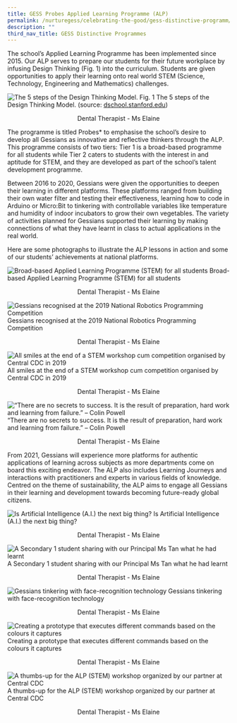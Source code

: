 ```yaml
---
title: GESS Probes Applied Learning Programme (ALP)
permalink: /nurturegess/celebrating-the-good/gess-distinctive-programm/gess-applied-learning-programme-alp/
description: ""
third_nav_title: GESS Distinctive Programmes
---
```

The school’s Applied Learning Programme has been implemented since 2015. Our ALP serves to prepare our students for their future workplace by infusing Design Thinking (Fig. 1) into the curriculum. Students are given opportunities to apply their learning onto real world STEM (Science, Technology, Engineering and Mathematics) challenges.

![The 5 steps of the Design Thinking Model.](/images/Figure-2.png)
Fig. 1 The 5 steps of the Design Thinking Model. (source: [dschool.stanford.edu](https://dschool.stanford.edu/))
<p style="text-align:center;">Dental Therapist - Ms Elaine</p>

The programme is titled Probes\* to emphasise the school’s desire to develop all Gessians as innovative and reflective thinkers through the ALP. This programme consists of two tiers: Tier 1 is a broad-based programme for all students while Tier 2 caters to students with the interest in and aptitude for STEM, and they are developed as part of the school’s talent development programme.

Between 2016 to 2020, Gessians were given the opportunities to deepen their learning in different platforms. These platforms ranged from building their own water filter and testing their effectiveness, learning how to code in Arduino or Micro:Bit to tinkering with controllable variables like temperature and humidity of indoor incubators to grow their own vegetables. The variety of activities planned for Gessians supported their learning by making connections of what they have learnt in class to actual applications in the real world.

Here are some photographs to illustrate the ALP lessons in action and some of our students’ achievements at national platforms.

![Broad-based Applied Learning Programme (STEM) for all students](/images/alp%201.jpeg)
Broad-based Applied Learning Programme (STEM) for all students
<p style="text-align:center;">Dental Therapist - Ms Elaine</p>

![Gessians recognised at the 2019 National Robotics Programming Competition](/images/alp%202.jpeg)
Gessians recognised at the 2019 National Robotics Programming Competition
<p style="text-align:center;">Dental Therapist - Ms Elaine</p>

![All smiles at the end of a STEM workshop cum competition organised by Central CDC in 2019](/images/alp%203.jpeg)
All smiles at the end of a STEM workshop cum competition organised by Central CDC in 2019
<p style="text-align:center;">Dental Therapist - Ms Elaine</p>

![“There are no secrets to success. It is the result of preparation, hard work and learning from failure.” – Colin Powell](/images/alp%204.jpeg)
“There are no secrets to success. It is the result of preparation, hard work and learning from failure.” – Colin Powell
<p style="text-align:center;">Dental Therapist - Ms Elaine</p>

From 2021, Gessians will experience more platforms for authentic applications of learning across subjects as more departments come on board this exciting endeavor. The ALP also includes Learning Journeys and interactions with practitioners and experts in various fields of knowledge. Centred on the theme of sustainability, the ALP aims to engage all Gessians in their learning and development towards becoming future-ready global citizens.


![Is Artificial Intelligence (A.I.) the next big thing?](/images/alp%205.jpeg)
Is Artificial Intelligence (A.I.) the next big thing?
<p style="text-align:center;">Dental Therapist - Ms Elaine</p>

![A Secondary 1 student sharing with our Principal Ms Tan what he had learnt](/images/alp%206.jpeg)
A Secondary 1 student sharing with our Principal Ms Tan what he had learnt
<p style="text-align:center;">Dental Therapist - Ms Elaine</p>

![Gessians tinkering with face-recognition technology](/images/alp%207.jpeg)
Gessians tinkering with face-recognition technology
<p style="text-align:center;">Dental Therapist - Ms Elaine</p>

![Creating a prototype that executes different commands based on the colours it captures](/images/alp%208.jpeg)
Creating a prototype that executes different commands based on the colours it captures
<p style="text-align:center;">Dental Therapist - Ms Elaine</p>

![A thumbs-up for the ALP (STEM) workshop organized by our partner at Central CDC](/images/alp%209.jpeg)
A thumbs-up for the ALP (STEM) workshop organized by our partner at Central CDC
<p style="text-align:center;">Dental Therapist - Ms Elaine</p>